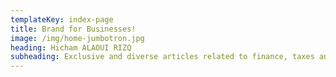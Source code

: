 ```yaml
---
templateKey: index-page
title: Brand for Businesses!
image: /img/home-jumbotron.jpg
heading: Hicham ALAOUI RIZQ
subheading: Exclusive and diverse articles related to finance, taxes and companies.
---
```

